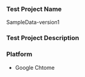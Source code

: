 ### Test Project Name
SampleData-version1

### Test Project Description

### Platform
- Google Chtome
